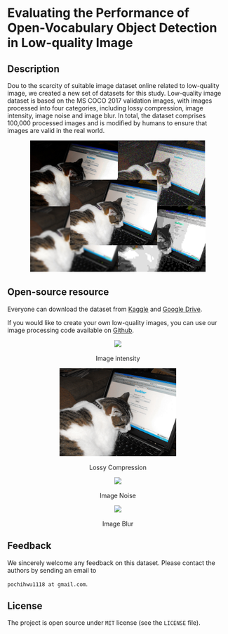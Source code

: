# Evaluating the Performance of Open-Vocabulary Object Detection in Low-quality Image

## Description

Dou to the scarcity of suitable image dataset online related to low-quality image, we created a new set of datasets for this study.  Low-quality image dataset is based on the MS COCO 2017 validation images, with images processed into four categories, including lossy compression, image intensity, image noise and image blur.  In total, the dataset comprises 100,000 processed images and is modified by humans to ensure that images are valid in the real world.

<p align="center">
  <img src="cover.png" height="300">
</p>

## Open-source resource

Everyone can download the dataset from [Kaggle](https://www.kaggle.com/datasets/pochihwu/low-quality-image-dataset) and [Google Drive]().

If you would like to create your own low-quality images, you can use our image processing code available on [Github](https://github.com/pochih-code/Low-quality-image-dataset/tree/main/image%20processing).

<p align="center">
  <img src="addGamma.gif" height="200">
</p>
<p align="center">Image intensity</p> 
<p align="center">
  <img src="addCompress.gif" height="200">
</p>
<p align="center">Lossy Compression</p> 
<p align="center">
  <img src="addNoise.gif" height="200">
</p>
<p align="center">Image Noise</p> 
<p align="center">
  <img src="addBlur.gif" height="200">
</p>
<p align="center">Image Blur</p> 

## Feedback
We sincerely welcome any feedback on this dataset. Please contact the authors by sending an email to

`pochihwu1118 at gmail.com`.

## License

The project is open source under `MIT` license (see the `LICENSE` file).
